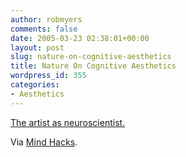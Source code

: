 ```yaml
---
author: robmyers
comments: false
date: 2005-03-23 02:38:01+00:00
layout: post
slug: nature-on-cognitive-aesthetics
title: Nature On Cognitive Aesthetics
wordpress_id: 355
categories:
- Aesthetics
---
```


[The artist as neuroscientist.](http://www.nature.com/cgi-taf/DynaPage.taf?file=/nature/journal/v434/n7031/full/434301a_r.html)   
  
Via [Mind Hacks](http://www.mindhacks.com/).

  


